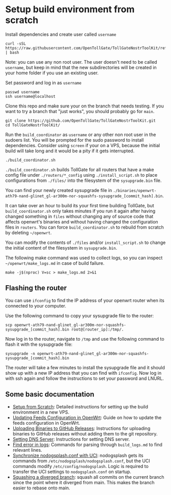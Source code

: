 # Setup build environment from scratch

Install dependencies and create user called `username`
```
curl -sSL https://raw.githubusercontent.com/OpenTollGate/TollGateNostrToolKit/refs/heads/main/setup_from_scratch.sh | bash
```

Note: you can use any non root user. The user doesn't need to be
called `username`, but keep in mind that the new subdirectories will
be created in your home folder if you use an existing user.


Set password and log in as `username`
```
passwd username
ssh username@localhost
```


Clone this repo and make sure your on the branch that needs testing. If you want to try a branch that "just works", you should probably go for `main`.
```
git clone https://github.com/OpenTollGate/TollGateNostrToolKit.git
cd TollGateNostrToolKit/
```

Run the `build_coordinator` as `username` or any other non root user
in the sudoers list. You will be prompted for the sudo password to
install dependencies. Consider using `screen` if your on a VPS,
because the initial build will take long and it would be a pity if it
gets interrupted.

```
./build_coordinator.sh 
```


`./build_coordinator.sh` builds TollGate for all routers that have a
make config file under `./routers/*_config` using
`./install_script.sh` to place configurations from `./files/` into the
filesystem of the `sysupgrade.bin` file.

You can find your newly created sysupgrade file in
`./binaries/openwrt-ath79-nand-glinet_gl-ar300m-nor-squashfs-sysupgrade_[commit_hash].bin`.

It can take over an hour to build its your first time building
TollGate, but `build_coordinator.sh` only takes minutes if you run it
again after having changed something in `files` without changing any
of source code that affects openwrt's binaries and without having
changed the configuration files in `routers`. You can force
`build_coordinator.sh` to rebuild from scratch by deleting
`~/openwrt`.

You can modify the contents of `./files` and/or `install_script.sh` to
change the initial content of the filesystem in `sysupgrade.bin`.

The following make command was used to collect logs, so you can
inspect `~/openwrt/make_logs.md` in case of build failure.
```
make -j$(nproc) V=sc > make_logs.md 2>&1
```

## Flashing the router

You can use `ifconfig` to find the IP address of your openwrt router when its connected to your computer.

Use the following command to copy your sysupgrade file to the router:
```
scp openwrt-ath79-nand-glinet_gl-ar300m-nor-squashfs-sysupgrade_[commit_hash].bin root@[router_ip]:/tmp/.
```

Now log in to the router, navigate to `/tmp` and use the following command to flash it with the sysupgrade file:
```
sysupgrade -n openwrt-ath79-nand-glinet_gl-ar300m-nor-squashfs-sysupgrade_[commit_hash].bin
```

The router will take a few minutes to install the sysupgrade file and
it should show up with a new IP address that you can find with
`ifconfig`. Now log in with ssh again and follow the instructions to
set your password and LNURL.

## Some basic documentation

- [Setup from Scratch](docs/setup_from_scratch.md): Detailed instructions for setting up the build environment in a new VPS.
- [Updating Feeds Configuration in OpenWrt](docs/updating_feeds_conf_in_openwrt.md): Guide on how to update the feeds configuration in OpenWrt.
- [Uploading Binaries to GitHub Releases](docs/upload_binaries_to_github.md): Instructions for uploading binaries to GitHub releases without adding them to the git repository.
- [Setting DNS Server](docs/setting_dns_server.md): Instructions for setting DNS server.
- [Find error in logs](docs/find_error_in_logs.md): Commands for parsing through `build_logs.md` to find relevant lines.
- [Synchronize nodogsplash.conf with UCI](docs/nodogsplash_configuration.md): nodogsplash gets its commands from `/etc/nodogsplash/nodogsplash.conf`, but the UCI commands modify `/etc/config/nodogsplash`. Logic is required to transfer the UCI settings to `nodogsplash.conf` on startup.
- [Squashing a diverged branch](docs/squash_commits_since_main.md): squash all commits on the current branch since the point where it diverged from main. This makes the branch easier to rebase onto main.

